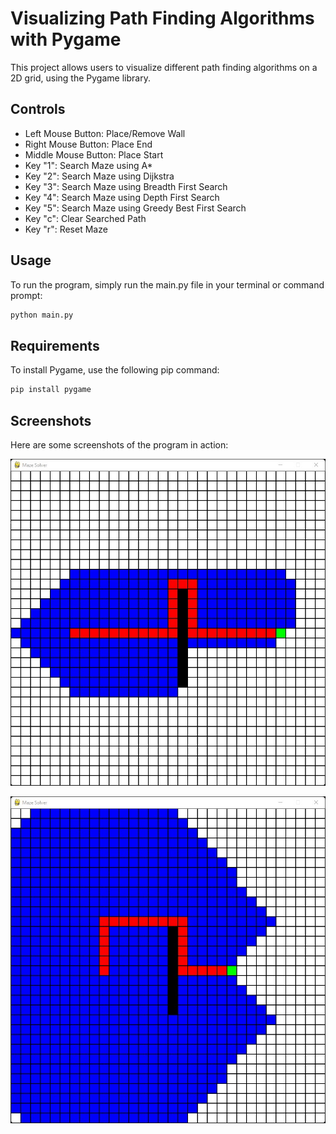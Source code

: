 # Visualizing Path Finding Algorithms with Pygame
This project allows users to visualize different path finding algorithms on a 2D grid, using the Pygame library.
## Controls 
- Left Mouse Button: Place/Remove Wall
- Right Mouse Button: Place End
- Middle Mouse Button: Place Start
- Key "1": Search Maze using A*
- Key "2": Search Maze using Dijkstra
- Key "3": Search Maze using Breadth First Search
- Key "4": Search Maze using Depth First Search
- Key "5": Search Maze using Greedy Best First Search
- Key "c": Clear Searched Path
- Key "r": Reset Maze
## Usage
To run the program, simply run the main.py file in your terminal or command prompt:
```bash
python main.py
```
## Requirements
To install Pygame, use the following pip command:
```bash
pip install pygame
```
## Screenshots
Here are some screenshots of the program in action:

![](/screenshots/a_star.jpg?raw=true "A*")

![](/screenshots/dijkstra.jpg?raw=true "Dijkstra")